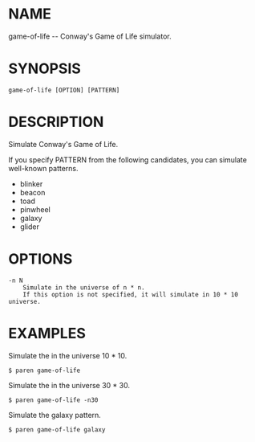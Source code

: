 # NAME
game-of-life -- Conway's Game of Life simulator.

# SYNOPSIS

    game-of-life [OPTION] [PATTERN]

# DESCRIPTION
Simulate Conway's Game of Life.

If you specify PATTERN from the following candidates, you can simulate well-known patterns.

- blinker
- beacon
- toad
- pinwheel
- galaxy
- glider

# OPTIONS

    -n N
        Simulate in the universe of n * n.
        If this option is not specified, it will simulate in 10 * 10 universe.

# EXAMPLES
Simulate the in the universe 10 * 10.

    $ paren game-of-life

Simulate the in the universe 30 * 30.

    $ paren game-of-life -n30

Simulate the galaxy pattern.

    $ paren game-of-life galaxy
